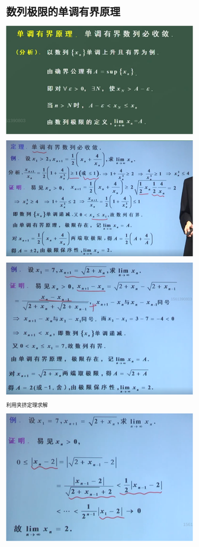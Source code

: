# 数列极限的单调有界原理

![image-20240802184503496](../img/1.3.2.1.png)

![image-20240802185237040](../img/1.3.2.2.png)

![image-20240802185917976](../img/1.3.2.3.png)

利用夹挤定理求解

![image-20240802190346189](../img/1.3.2.4.png)